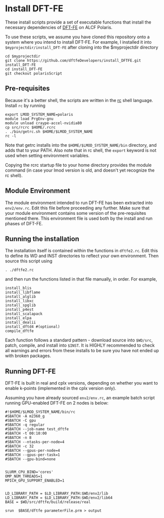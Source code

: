 # Install DFT-FE

These install scripts provide a set of executable
functions that install the necessary dependencies
of [DFT-FE](https://github.com/dftfeDevelopers/dftfe)
on ALCF Polaris.

To use these scripts, we assume you have cloned this
repository onto a system where you intend to install DFT-FE.
For example, I installed it into `$myprojectdir/install_DFT-FE` after 
cloning into the $myprojectdir directory

    cd $myprojectdir
    git clone https://github.com/dftfeDevelopers/install_DFTFE.git install_DFT-FE
    cd install_DFT-FE
    git checkout polarisScript

## Pre-requisites

Because it's a better shell, the scripts are written
in the [rc](http://doc.cat-v.org/plan_9/4th_edition/papers/rc)
shell language.  Install `rc` by running

    export LMOD_SYSTEM_NAME=polaris
    module load PrgEnv-gnu
    module unload craype-accel-nvidia80
    cp src/rcrc $HOME/.rcrc
    . ./bin/getrc.sh $HOME/$LMOD_SYSTEM_NAME
    rc -l

Note that getrc installs into the `$HOME/$LMOD_SYSTEM_NAME/bin`
directory, and adds that to your PATH. Also note that in rc shell, the 
`export` keyword is not used when setting environment variables.

Copying the rcrc startup file to your home directory provides
the module command (in case your lmod version is old,
and doesn't yet recognize the rc shell).

## Module Environment

The module environment intended to run DFT-FE has been extracted
into `env2/env.rc`.  Edit this file before proceeding any further.
Make sure that your module environment contains some version of the
pre-requisites mentioned there.
This environment file is used both by the install and run
phases of DFT-FE.

## Running the installation
The installation itself is contained within the functions in
`dftfe2.rc`.  Edit this to define its WD and INST directories
to reflect your own environment.
Then source this script using

    . ./dftfe2.rc

and then run the functions listed in that file manually, in order.
For example, 

    install_blis
    install_libflame
    install_alglib
    install_libxc
    install_spglib
    install_p4est
    install_scalapack
    install_elpa
    install_dealii
    install_dftd4 #(optional)
    compile_dftfe

Each function follows a standard pattern - download source into `$WD/src`,
patch, compile, and install into `$INST`.  It is HIGHLY recommended
to check all warnings and errors from these installs to be sure
you have not ended up with broken packages.


## Running DFT-FE

DFT-FE is built in real and cplx versions, depending on whether you
want to enable k-points (implemented in the cplx version only).

Assuming you have already sourced `env2/env.rc`, an example
batch script running GPU-enabled DFT-FE on 2 nodes is below:

    #!$HOME/$LMOD_SYSTEM_NAME/bin/rc
    #SBATCH -A m2360_g
    #SBATCH -C gpu
    #SBATCH -q regular
    #SBATCH --job-name test_dftfe
    #SBATCH -t 00:10:00
    #SBATCH -n 8
    #SBATCH --ntasks-per-node=4
    #SBATCH -c 32
    #SBATCH --gpus-per-node=4
    #SBATCH --gpus-per-task=1
    #SBATCH --gpu-bind=none


    SLURM_CPU_BIND='cores'
    OMP_NUM_THREADS=1
    MPICH_GPU_SUPPORT_ENABLED=1


    LD_LIBRARY_PATH = $LD_LIBRARY_PATH:$WD/env2/lib
    LD_LIBRARY_PATH = $LD_LIBRARY_PATH:$WD/env2/lib64
    BASE = $WD/src/dftfe/build/release/real

    srun  $BASE/dftfe parameterFile.prm > output
